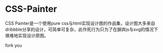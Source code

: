 CSS-Painter
===========

CSS Painter是一个使用pure css与html实现设计图的作品集，设计图大多来自dribbble分享的设计，可简单可复杂，此作死行为只为了在摒弃js与svg的情况下艰难地实现设计原图。


fork you
